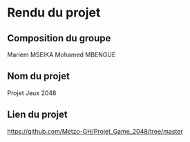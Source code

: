 # Rendu du projet

## Composition du groupe
Mariem MSEIKA
Mohamed MBENGUE

## Nom du projet
Projet Jeux 2048

## Lien du projet
https://github.com/Metzo-GH/Projet_Game_2048/tree/master